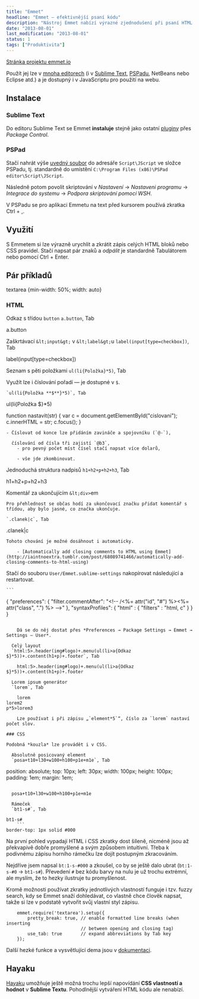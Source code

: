 ```yaml
---
title: "Emmet"
headline: "Emmet – efektivnější psaní kódu"
description: "Nástroj Emmet nabízí výrazné zjednodušení při psaní HTML a CSS kódu."
date: "2013-08-01"
last_modification: "2013-08-01"
status: 1
tags: ["Produktivita"]
---
```


[Stránka projektu emmet.io](http://emmet.io/)

Použít jej lze v [mnoha editorech](http://emmet.io/download/) (i v [Sublime Text](/sublime-text), [PSPadu](https://github.com/emmetio/pspad), NetBeans nebo Eclipse atd.) a je dostupný i v JavaScriptu pro použití na webu.

## Instalace

### Sublime Text

Do editoru Sublime Text se Emmet **instaluje** stejně jako ostatní [pluginy](/pluginy-sublime-text) přes *Package Control*.

### PSPad

Stačí nahrát výše [uvedný soubor](https://github.com/emmetio/pspad/blob/master/emmet.js) do adresáře `Script\JScript` ve složce PSPadu, tj. standardně do umístění `C:\Program Files (x86)\PSPad editor\Script\JScript`.

Následně potom povolit skriptování v *Nastavení* → *Nastaveni programu* → *Integrace do systemu* → *Podpora skriptování pomocí WSH*.

V PSPadu se pro aplikaci Emmetu na text před kursorem používá zkratka Ctrl + ,.

## Využití

S Emmetem si lze výrazně urychlit a zkrátit zápis celých HTML bloků nebo CSS pravidel. Stačí napsat pár znaků a *odpálit* je standardně Tabulátorem nebo pomocí Ctrl + Enter.

## Pár příkladů

  textarea {min-width: 50%; width: auto}

### HTML

  Odkaz s třídou `button`
  `a.button`, Tab

  a.button

  Zaškrtávací `&lt;input&gt;` v `&lt;label&gt;`u
  `label(input[type=checkbox])`, Tab

label(input[type=checkbox])

  Seznam s pěti položkami
  `ul(li{Položka}*5)`, Tab

  Využít lze i číslování pořadí — je dostupné v `$`.

    `ul(li{Položka **$**}*5)`, Tab

ul(li{Položka $}*5)

  function nastavit(str) {
    var c = document.getElementById("cislovani");   
  	c.innerHTML = str;
  	c.focus();
  }

    - Číslovat od konce lze přidáním zavináče a spojovníku (`@-`),

      číslování od čísla tři zajistí `@b3`,
        - pro pevný počet míst čísel stačí napsat více dolarů,

        - vše jde zkombinovat.

  Jednoduchá struktura nadpisů
  `h1+h2+p+h2+h3`, Tab

h1+h2+p+h2+h3  

  Komentář za ukončujícím `&lt;div>`em
  
    Pro přehlednost se občas hodí za ukončovací značku přidat komentář s třídou, aby bylo jasné, co značka ukončuje.

    `.clanek|c`, Tab

.clanek|c 
    
    Tohoto chování je možné dosáhnout i automaticky.

      	- [Automatically add closing comments to HTML using Emmet](http://iaintnoextra.tumblr.com/post/68089741466/automatically-add-closing-comments-to-html-using)

Stačí do souboru `User/Emmet.sublime-settings` nakopírovat následující a restartovat.

    ```
{
  "preferences": {
    "filter.commentAfter": "&lt;!-- /&lt;%= attr(\"id\", \"#\") %>&lt;%= attr(\"class\", \".\") %> -->"
  },
  "syntaxProfiles": {
    "html" : {
      "filters" : "html, c"
    }
  }
}
```

    Dá se do něj dostat přes *Preferences → Package Settings → Emmet → Settings – User*.

  Celý layout
  `html:5>.header(img#logo)+.menu(ul(li>a{Odkaz $}*5))+.content(h1+p)+.footer`, Tab

    html:5>.header(img#logo)+.menu(ul(li>a{Odkaz $}*5))+.content(h1+p)+.footer  

  Lorem ipsum generátor
  `lorem`, Tab

    lorem
lorem2
p*5>lorem3

    Lze používat i při zápisu „`element*5`“, číslo za `lorem` nastaví počet slov.

### CSS

Podobná *kouzla* lze provádět i v CSS.

  Absolutně posicovaný element
  `posa+t10+l30+w100+h100+p1e+m1e`, Tab

  ```
position: absolute;
top: 10px;
left: 30px;
width: 100px;
height: 100px;
padding: 1em;
margin: 1em;
```

  posa+t10+l30+w100+h100+p1e+m1e  

  Rámeček
  `bt1-s#`, Tab

bt1-s# 
    ```
border-top: 1px solid #000
```

Na první pohled vypadají HTML i CSS zkratky dost šíleně, nicméně jsou až překvapivě dobře promyšlené a svým způsobem intuitivní. Třeba k podivnému zápisu horního rámečku lze dojít postupným zkracováním.

Nejdříve jsem napsal `bt:1-s-#000` a zkoušel, co by se ještě dalo ubrat (`bt:1-s-#0` → `bt1-s#`). Převedení `#` bez kódu barvy na nulu je už trochu extrémní, ale myslím, že to hezky ilustruje tu promyšlenost.

Kromě možnosti používat zkratky jednotlivých vlastností funguje i tzv. fuzzy search, kdy se Emmet snaží dohledávat, co vlastně chce člověk napsat, takže si lze v podstatě vytvořit svůj vlastní styl zápisu.

		emmet.require('textarea').setup({
			pretty_break: true, // enable formatted line breaks (when inserting 
					            // between opening and closing tag) 
			use_tab: true       // expand abbreviations by Tab key
		});

Další hezké funkce a vysvětlující dema jsou v [dokumentaci](http://docs.emmet.io/).

## Hayaku

[Hayaku](https://github.com/hayaku/hayaku#readme) umožňuje ještě možná trochu lepší napovídání **CSS vlastností a hodnot** v **Sublime Textu**. Pohodlnější vytváření HTML kódu ale nenabízí.